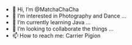 - 👋 Hi, I’m @MatchaChaCha
- 👀 I’m interested in Photography and Dance ...
- 🌱 I’m currently learning Java ...
- 💞️ I’m looking to collaborate the things ...
- 📫 How to reach me: Carrier Pigion

<!---
MatchaChaCha/MatchaChaCha is a ✨ special ✨ repository because its `README.md` (this file) appears on your GitHub profile.
You can click the Preview link to take a look at your changes.
--->
